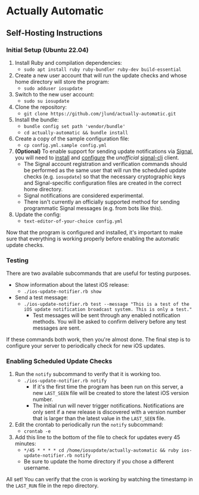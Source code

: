 # Actually Automatic
## Self-Hosting Instructions

### Initial Setup (Ubuntu 22.04)
1. Install Ruby and compilation dependencies:
   * `sudo apt install ruby ruby-bundler ruby-dev build-essential`
2. Create a new user account that will run the update checks and whose home directory will store the program:
   * `sudo adduser iosupdate`
3. Switch to the new user account:
   * `sudo su iosupdate`
4. Clone the repository:
   * `git clone https://github.com/jlund/actually-automatic.git`
5. Install the bundle:
   * `bundle config set path 'vendor/bundle'`
   * `cd actually-automatic && bundle install`
6. Create a copy of the sample configuration file:
   * `cp config.yml.sample config.yml`
7. **(Optional)** To enable support for sending update notifications via [Signal](https://signal.org/), you will need to [install](https://github.com/AsamK/signal-cli#installation) and [configure](https://github.com/AsamK/signal-cli/wiki/Quickstart#set-up-an-account) the *unofficial* [signal-cli](https://github.com/AsamK/signal-cli) client.
     * The Signal account registration and verification commands should be performed as the same user that will run the scheduled update checks (e.g. `iosupdate`) so that the necessary cryptographic keys and Signal-specific configuration files are created in the correct home directory.
     * Signal notifications are considered experimental.
     * There isn't currently an officially supported method for sending programmatic Signal messages (e.g. from bots like this).
8. Update the config:
   * `text-editor-of-your-choice config.yml`

Now that the program is configured and installed, it's important to make sure that everything is working properly before enabling the automatic update checks.

### Testing

There are two available subcommands that are useful for testing purposes.

* Show information about the latest iOS release:
  * `./ios-update-notifier.rb show`
* Send a test message:
  * `./ios-update-notifier.rb test --message "This is a test of the iOS update notification broadcast system. This is only a test."`
    * Test messages will be sent through any enabled notification methods. You will be asked to confirm delivery before any test messages are sent.

If these commands both work, then you're almost done. The final step is to configure your server to periodically check for new iOS updates.

### Enabling Scheduled Update Checks

1. Run the `notify` subcommand to verify that it is working too.
   * `./ios-update-notifier.rb notify`
     * If it's the first time the program has been run on this server, a new `LAST_SEEN` file will be created to store the latest iOS version number.
     * The initial run will never trigger notifications. Notifications are only sent if a new release is discovered with a version number that is larger than the latest value in the `LAST_SEEN` file.
2. Edit the crontab to periodically run the `notify` subcommand:
   * `crontab -e`
3. Add this line to the bottom of the file to check for updates every 45 minutes:
   * `*/45 * * * * cd /home/iosupdate/actually-automatic && ruby ios-update-notifier.rb notify`
   * Be sure to update the home directory if you chose a different username.

All set! You can verify that the cron is working by watching the timestamp in the `LAST_RUN` file in the repo directory.
